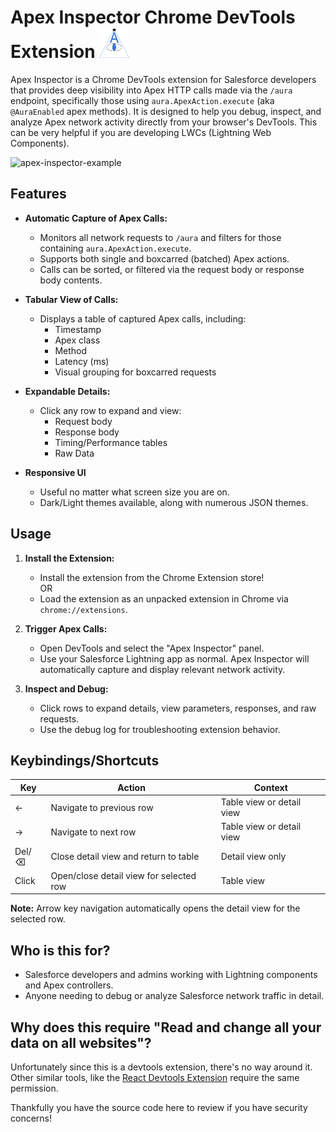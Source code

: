 # Apex Inspector Chrome DevTools Extension ![apex inspector logo](icon48.png)

Apex Inspector is a Chrome DevTools extension for Salesforce developers that provides deep visibility into Apex HTTP calls made via the `/aura` endpoint, specifically those using `aura.ApexAction.execute` (aka `@AuraEnabled` apex methods). It is designed to help you debug, inspect, and analyze Apex network activity directly from your browser's DevTools. This can be very helpful if you are developing LWCs (Lightning Web Components).

![apex-inspector-example](https://github.com/user-attachments/assets/d836282b-4dc6-42c2-8941-e60efb61afa4)

## Features

- **Automatic Capture of Apex Calls:**
  - Monitors all network requests to `/aura` and filters for those containing `aura.ApexAction.execute`.
  - Supports both single and boxcarred (batched) Apex actions.
  - Calls can be sorted, or filtered via the request body or response body contents.

- **Tabular View of Calls:**
  - Displays a table of captured Apex calls, including:
    - Timestamp
    - Apex class
    - Method
    - Latency (ms)
    - Visual grouping for boxcarred requests

- **Expandable Details:**
  - Click any row to expand and view:
    - Request body 
    - Response body 
    - Timing/Performance tables
    - Raw Data

- **Responsive UI** 
  - Useful no matter what screen size you are on.
  - Dark/Light themes available, along with numerous JSON themes.

## Usage

1. **Install the Extension:**
   * Install the extension from the Chrome Extension store!  
    OR
   * Load the extension as an unpacked extension in Chrome via `chrome://extensions`.

2. **Trigger Apex Calls:**
   - Open DevTools and select the "Apex Inspector" panel.
   - Use your Salesforce Lightning app as normal. Apex Inspector will automatically capture and display relevant network activity.

3. **Inspect and Debug:**
   - Click rows to expand details, view parameters, responses, and raw requests.
   - Use the debug log for troubleshooting extension behavior.

## Keybindings/Shortcuts

| Key | Action | Context |
|-----|--------|---------|
| ← | Navigate to previous row | Table view or detail view |
| → | Navigate to next row | Table view or detail view |
| Del/⌫ | Close detail view and return to table | Detail view only |
| Click | Open/close detail view for selected row | Table view |

**Note:** Arrow key navigation automatically opens the detail view for the selected row.

## Who is this for?
- Salesforce developers and admins working with Lightning components and Apex controllers.
- Anyone needing to debug or analyze Salesforce network traffic in detail.

## Why does this require "Read and change all your data on all websites"? 
Unfortunately since this is a devtools extension, there's no way around it. Other similar tools, like the [React Devtools Extension](https://chromewebstore.google.com/detail/react-developer-tools/fmkadmapgofadopljbjfkapdkoienihi?hl=en) require the same permission. 

Thankfully you have the source code here to review if you have security concerns!
